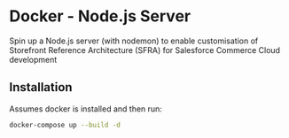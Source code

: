# Docker - Node.js Server 

Spin up a Node.js server (with nodemon) to enable customisation of Storefront Reference Architecture (SFRA) for Salesforce Commerce Cloud development  

## Installation

Assumes docker is installed and then run:

```bash
docker-compose up --build -d
``` 

